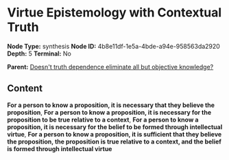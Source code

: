 # Virtue Epistemology with Contextual Truth

**Node Type:** synthesis
**Node ID:** 4b8e11df-1e5a-4bde-a94e-958563da2920
**Depth:** 5
**Terminal:** No

**Parent:** [Doesn't truth dependence eliminate all but objective knowledge?](doesnt-truth-dependence-eliminate-all-but-objective-knowledge-antithesis-f7525383-1e84-4bed-a85b-b21d9c023294.md)

## Content

**For a person to know a proposition, it is necessary that they believe the proposition**, **For a person to know a proposition, it is necessary for the proposition to be true relative to a context**, **For a person to know a proposition, it is necessary for the belief to be formed through intellectual virtue**, **For a person to know a proposition, it is sufficient that they believe the proposition, the proposition is true relative to a context, and the belief is formed through intellectual virtue**
